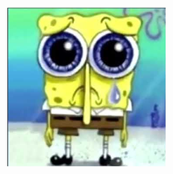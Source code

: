 


































![alt text](https://github.com/lghft/i/blob/main/5i.png?raw=true)
